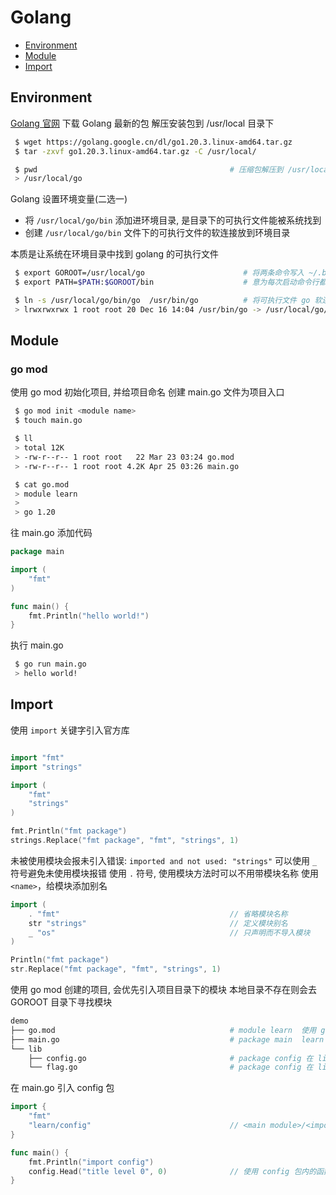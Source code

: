 # Golang

- [Environment](#environment)
- [Module](#module)
- [Import](#import)

## Environment

[Golang 官网](https://go.dev/) 下载 Golang 最新的包
解压安装包到 /usr/local 目录下

```bash
 $ wget https://golang.google.cn/dl/go1.20.3.linux-amd64.tar.gz
 $ tar -zxvf go1.20.3.linux-amd64.tar.gz -C /usr/local/

 $ pwd                                           # 压缩包解压到 /usr/local/go 下
 > /usr/local/go
```

Golang 设置环境变量(二选一)

- 将 `/usr/local/go/bin` 添加进环境目录, 是目录下的可执行文件能被系统找到
- 创建 `/usr/local/go/bin` 文件下的可执行文件的软连接放到环境目录

本质是让系统在环境目录中找到 golang 的可执行文件

```bash
 $ export GOROOT=/usr/local/go                      # 将两条命令写入 ~/.bashrc
 $ export PATH=$PATH:$GOROOT/bin                    # 意为每次启动命令行都将 /usr/local/go/bin 加入环境目录

 $ ln -s /usr/local/go/bin/go  /usr/bin/go          # 将可执行文件 go 软连接放到环境变量
 > lrwxrwxrwx 1 root root 20 Dec 16 14:04 /usr/bin/go -> /usr/local/go/bin/go
```

## Module

### go mod

使用 go mod 初始化项目, 并给项目命名
创建 main.go 文件为项目入口

```bash
 $ go mod init <module name>                     
 $ touch main.go

 $ ll
 > total 12K
 > -rw-r--r-- 1 root root   22 Mar 23 03:24 go.mod
 > -rw-r--r-- 1 root root 4.2K Apr 25 03:26 main.go

 $ cat go.mod
 > module learn
 >
 > go 1.20
```

往 main.go 添加代码

```go
package main

import (
    "fmt"
)

func main() {
    fmt.Println("hello world!")
}
```

执行 main.go

```bash
 $ go run main.go
 > hello world!
```

## Import

使用 `import` 关键字引入官方库

```go

import "fmt"
import "strings"

import (
    "fmt"
    "strings"
)

fmt.Println("fmt package")
strings.Replace("fmt package", "fmt", "strings", 1)
```

未被使用模块会报未引入错误: `imported and not used: "strings"` 
可以使用 `_` 符号避免未使用模块报错
使用 `.` 符号, 使用模块方法时可以不用带模块名称
使用 `<name>`，给模块添加别名

```go
import (
    . "fmt"                                      // 省略模块名称
    str "strings"                                // 定义模块别名
    _ "os"                                       // 只声明而不导入模块
)

Println("fmt package")
str.Replace("fmt package", "fmt", "strings", 1)
```

使用 go mod 创建的项目, 会优先引入项目目录下的模块
本地目录不存在则会去 GOROOT 目录下寻找模块

```bash
demo
├── go.mod                                       # module learn  使用 go mod 在 demo 文件下创建 learn 项目
├── main.go                                      # package main  learn 项目的入口
└── lib                                          
    ├── config.go                                # package config 在 lib 下新建 config.go 隶属于 config 包
    └── flag.go                                  # package config 在 lib 下新建 flag.go 隶属于 config 包
```

在 main.go 引入 config 包

```go
import {
    "fmt"
    "learn/config"                               // <main module>/<import module> 
}

func main() {
    fmt.Println("import config")
    config.Head("title level 0", 0)              // 使用 config 包内的函数
}
```
